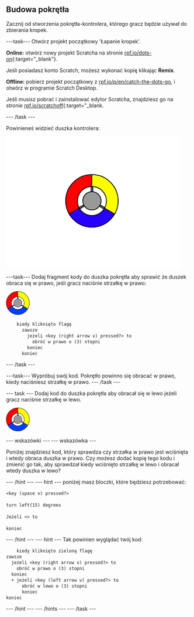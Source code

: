 ## Budowa pokrętła

Zacznij od stworzenia pokrętła-kontrolera, którego gracz będzie używał do zbierania kropek.

\---task\--- Otwórz projekt początkowy 'Łapanie kropek'.

**Online:** otwórz nowy projekt Scratcha na stronie [rpf.io/dots-on](http://rpf.io/dots-on){:target="_blank"}.

Jeśli posiadasz konto Scratch, możesz wykonać kopię klikając **Remix**.

**Offline:** pobierz projekt początkowy z [rpf.io/p/en/catch-the-dots-go](http://rpf.io/p/en/catch-the-dots-go), i otwórz w programie Scratch Desktop.

Jeśli musisz pobrać i zainstalować edytor Scratcha, znajdziesz go na stronie [rpf.io/scratchoff](http://rpf.io/scratchoff){:target="_blank.

\--- /task \---

Powinieneś widzieć duszka kontrolera:

![zrzut ekranu](images/dots-controller.png)

\---task\--- Dodaj fragment kody do duszka pokrętła aby sprawić że duszek obraca się w prawo, jeśli gracz naciśnie strzałkę w prawo:

![Duszek Pokrętła](images/controller-sprite.png)

```blocks3
    kiedy kliknięto flagę
      zawsze
        jeżeli <key (right arrow v) pressed?> to
          obróć w prawo o (3) stopni
        koniec
      koniec
```

\--- /task \---

\---task\--- Wypróbuj swój kod. Pokrętło powinno się obracać w prawo, kiedy naciśniesz strzałkę w prawo. \--- /task \---

\--- task \--- Dodaj kod do duszka pokrętła aby obracał się w lewo jeżeli gracz naciśnie strzałkę w lewo.

![Duszek Pokrętła](images/controller-sprite.png)

\--- wskazówki \--- \--- wskazówka \---

Poniżej znajdziesz kod, który sprawdza czy strzałka w prawo jest wciśnięta i wtedy obraca duszka w prawo. Czy możesz dodać kopię tego kodu i zmienić go tak, aby sprawdzał kiedy wciśnięto strzałkę w lewo i obracał wtedy duszka w lewo?

\--- /hint \--- \--- hint \--- poniżej masz bloczki, które będziesz potrzebować:

```blocks3
<key (space v) pressed?>

turn left(15) degrees

Jeżeli <> to

koniec
```

\--- /hint \--- \--- hint \--- Tak powinien wyglądać twój kod:

```blocks3
    kiedy kliknięto zieloną flagę
zawsze 
  jeżeli <key (right arrow v) pressed?> to 
    obróć w prawo o (3) stopni
  koniec
  + jeżeli <key (left arrow v) pressed?> to 
      obróć w lewo o (3) stopni
      koniec
koniec
```

\--- /hint \--- \--- /hints \--- \--- /task \---